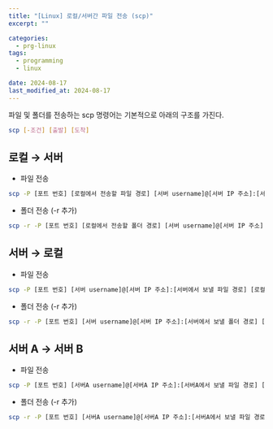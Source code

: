 ```yaml
---
title: "[Linux] 로컬/서버간 파일 전송 (scp)"
excerpt: ""

categories:
  - prg-linux
tags:
  - programming
  - linux

date: 2024-08-17
last_modified_at: 2024-08-17
---
```


파일 및 폴더를 전송하는 scp 명령어는 기본적으로 아래의 구조를 가진다.

```bash
scp [-조건] [출발] [도착]
```

## 로컬 → 서버
- 파일 전송
```bash
scp -P [포트 번호] [로컬에서 전송할 파일 경로] [서버 username]@[서버 IP 주소]:[서버에서 받을 폴더 경로]
```

- 폴더 전송 (-r 추가)
```bash
scp -r -P [포트 번호] [로컬에서 전송할 폴더 경로] [서버 username]@[서버 IP 주소]:[서버에서 받을 폴더 경로]
```

## 서버 → 로컬
- 파일 전송
```bash
scp -P [포트 번호] [서버 username]@[서버 IP 주소]:[서버에서 보낼 파일 경로] [로컬에서 받을 폴더 경로]
```

- 폴더 전송 (-r 추가)
```bash
scp -r -P [포트 번호] [서버 username]@[서버 IP 주소]:[서버에서 보낼 폴더 경로] [로컬에서 받을 폴더 경로]
```


## 서버 A → 서버 B
- 파일 전송
```bash
scp -P [포트 번호] [서버A username]@[서버A IP 주소]:[서버A에서 보낼 파일 경로] [서버B username]@[서버B IP 주소]:[서버B에서 받을 폴더 경로]
```

- 폴더 전송 (-r 추가)
```bash
scp -r -P [포트 번호] [서버A username]@[서버A IP 주소]:[서버A에서 보낼 파일 경로] [서버B username]@[서버B IP 주소]:[서버B에서 받을 폴더 경로]
```
